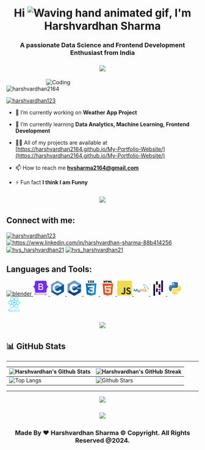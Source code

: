 <h1 align="center">Hi <img src="https://raw.githubusercontent.com/nixin72/nixin72/master/wave.gif" 
         alt="Waving hand animated gif"
         height="45"
         width="45" />, I'm Harshvardhan Sharma</h1>
<h3 align="center">A passionate Data Science and Frontend Development Enthusiast from India</h3>

<h3 align="center">
<img src="https://raw.githubusercontent.com/andreasbm/readme/master/assets/lines/colored.png">
</h3>

<img align="right" alt="Coding" width="400" src="https://camo.githubusercontent.com/7de37139d0b4c1ce40865e799b446c0e963a3dd8fb68d239707237c40604fa3d/68747470733a2f2f63646e2e6472696262626c652e636f6d2f75736572732f3733303730332f73637265656e73686f74732f363538313234332f6176656e746f2e676966">

<p align="left"> <img src="https://komarev.com/ghpvc/?username=harshvardhan2164&label=Profile%20views&color=0e75b6&style=flat" alt="harshvardhan2164" /> </p>

<p align="left"> <a href="https://twitter.com/harshvardhan123" target="blank"><img src="https://img.shields.io/twitter/follow/harshvardhan123?logo=twitter&style=for-the-badge" alt="harshvardhan123" /></a> </p>

- 🔭 I’m currently working on **Weather App Project**

- 🌱 I’m currently learning **Data Analytics, Machine Learning, Frontend Development**

- 👨‍💻 All of my projects are available at [https://harshvardhan2164.github.io/My-Portfolio-Website/](https://harshvardhan2164.github.io/My-Portfolio-Website/)

- 📫 How to reach me **hvsharma2164@gmail.com**

- ⚡ Fun fact **I think I am Funny**

<h3 align="center">
<img src="https://raw.githubusercontent.com/andreasbm/readme/master/assets/lines/colored.png">
</h3>

<h2 align="left">Connect with me:</h2>
<p align="left">
<a href="https://twitter.com/harshvardhan123" target="blank"><img align="center" src="https://raw.githubusercontent.com/rahuldkjain/github-profile-readme-generator/master/src/images/icons/Social/twitter.svg" alt="harshvardhan123" height="30" width="40" /></a>
<a href="https://linkedin.com/in/https://www.linkedin.com/in/harshvardhan-sharma-88b414256" target="blank"><img align="center" src="https://raw.githubusercontent.com/rahuldkjain/github-profile-readme-generator/master/src/images/icons/Social/linked-in-alt.svg" alt="https://www.linkedin.com/in/harshvardhan-sharma-88b414256" height="30" width="40" /></a>
<a href="https://instagram.com/hvs_harshvardhan21" target="blank"><img align="center" src="https://raw.githubusercontent.com/rahuldkjain/github-profile-readme-generator/master/src/images/icons/Social/instagram.svg" alt="hvs_harshvardhan21" height="30" width="40" /></a>
<a href="https://www.kaggle.com/harshvardhan21" target="blank"><img align="center" src="https://raw.githubusercontent.com/rahuldkjain/github-profile-readme-generator/master/src/images/icons/Social/kaggle.svg" alt="hvs_harshvardhan21" height="30" width="40" /></a>
</p>

<h2 align="left">Languages and Tools:</h2>
<p align="left"> <a href="https://www.blender.org/" target="_blank" rel="noreferrer"> <img src="https://download.blender.org/branding/community/blender_community_badge_white.svg" alt="blender" width="40" height="40"/> </a> <a href="https://getbootstrap.com" target="_blank" rel="noreferrer"> <img src="https://raw.githubusercontent.com/devicons/devicon/master/icons/bootstrap/bootstrap-plain-wordmark.svg" alt="bootstrap" width="40" height="40"/> </a> <a href="https://www.cprogramming.com/" target="_blank" rel="noreferrer"> <img src="https://raw.githubusercontent.com/devicons/devicon/master/icons/c/c-original.svg" alt="c" width="40" height="40"/> </a> <a href="https://www.w3schools.com/cpp/" target="_blank" rel="noreferrer"> <img src="https://raw.githubusercontent.com/devicons/devicon/master/icons/cplusplus/cplusplus-original.svg" alt="cplusplus" width="40" height="40"/> </a> <a href="https://www.w3schools.com/css/" target="_blank" rel="noreferrer"> <img src="https://raw.githubusercontent.com/devicons/devicon/master/icons/css3/css3-original-wordmark.svg" alt="css3" width="40" height="40"/> </a> <a href="https://www.w3.org/html/" target="_blank" rel="noreferrer"> <img src="https://raw.githubusercontent.com/devicons/devicon/master/icons/html5/html5-original-wordmark.svg" alt="html5" width="40" height="40"/> </a> <a href="https://developer.mozilla.org/en-US/docs/Web/JavaScript" target="_blank" rel="noreferrer"> <img src="https://raw.githubusercontent.com/devicons/devicon/master/icons/javascript/javascript-original.svg" alt="javascript" width="40" height="40"/> </a> <a href="https://www.mysql.com/" target="_blank" rel="noreferrer"> <img src="https://raw.githubusercontent.com/devicons/devicon/master/icons/mysql/mysql-original-wordmark.svg" alt="mysql" width="40" height="40"/> </a> <a href="https://pandas.pydata.org/" target="_blank" rel="noreferrer"> <img src="https://raw.githubusercontent.com/devicons/devicon/2ae2a900d2f041da66e950e4d48052658d850630/icons/pandas/pandas-original.svg" alt="pandas" width="40" height="40"/> </a> <a href="https://www.python.org" target="_blank" rel="noreferrer"> <img src="https://raw.githubusercontent.com/devicons/devicon/master/icons/python/python-original.svg" alt="python" width="40" height="40"/> </a> <a href="https://reactjs.org/" target="_blank" rel="noreferrer"> <img src="https://raw.githubusercontent.com/devicons/devicon/master/icons/react/react-original-wordmark.svg" alt="react" width="40" height="40"/> </a> </p>

<h3 align="center">
<img src="https://raw.githubusercontent.com/andreasbm/readme/master/assets/lines/colored.png">
</h3>

## 📊 GitHub Stats

<hr>

| ![Harshvardhan's Github Stats](https://github-readme-stats.vercel.app/api?username=Harshvardhan2164&show_icons=true&theme=radical)              | ![Harshvardhan's GitHub Streak](https://github-readme-streak-stats.herokuapp.com/?user=Harshvardhan2164&theme=radical)                               |
| -------------------------------------------------------------------------------------------------------------------------------------- | ------------------------------------------------------------------------------------------------------------------------------------------- |
| ![Top Langs](https://github-readme-stats.vercel.app/api/top-langs/?username=Harshvardhan2164&langs_count=8&theme=radical&layout=compact) | ![Github Stars](http://github-profile-summary-cards.vercel.app/api/cards/productive-time?username=Harshvardhan2164&theme=radical&utcOffset=8) |

<hr>

<p align="center">
<img src="https://github-widgetbox.vercel.app/api/profile?username=Harshvardhan2164&data=followers,repositories,stars&theme=radical&title_color=000000">
</p>

<h3 align="center">
<img src="https://raw.githubusercontent.com/andreasbm/readme/master/assets/lines/colored.png">
</h3>

<div align="center">

### Made By ❤️ Harshvardhan Sharma © Copyright. All Rights Reserved @2024.

</div>
